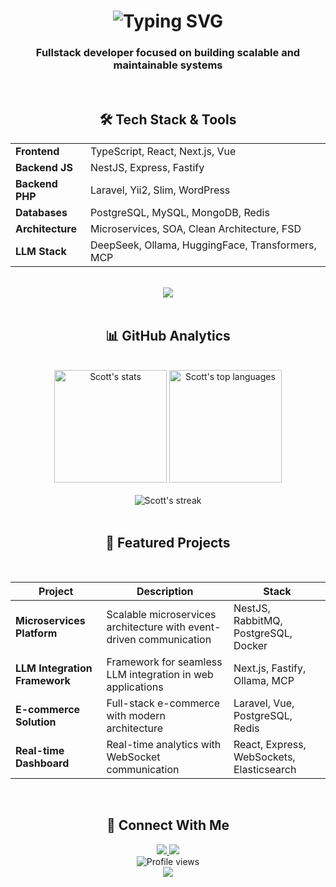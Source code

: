 <h1 align="center">
<img src="https://readme-typing-svg.herokuapp.com?font=Nunito&weight=900&size=35&duration=2000&pause=500&color=FF00B0&center=true&vCenter=true&width=430&height=70&lines=Hey%2C+World!+%F0%9F%91%8B%F0%9F%A4%A0%F0%9F%8C%8D%F0%9F%92%AB;I'am+Scott+Walker+%F0%9F%98%87;Fullstack+Web+Developer" alt="Typing SVG" />
</h1>

<h3 align="center">Fullstack developer focused on building scalable and maintainable systems</h3>

<br/>

<h2 align="center">🛠 Tech Stack & Tools</h2>

<div style="width: 100%;">
  <table>
    <tr>
      <td><b>Frontend</b></td>
      <td>TypeScript, React, Next.js, Vue</td>
    </tr>
    <tr>
      <td><b>Backend JS</b></td>
      <td>NestJS, Express, Fastify</td>
    </tr>
    <tr>
      <td><b>Backend PHP</b></td>
      <td>Laravel, Yii2, Slim, WordPress</td>
    </tr>
    <tr>
      <td><b>Databases</b></td>
      <td>PostgreSQL, MySQL, MongoDB, Redis</td>
    </tr>
    <tr>
      <td><b>Architecture</b></td>
      <td>Microservices, SOA, Clean Architecture, FSD</td>
    </tr>
    <tr>
      <td><b>LLM Stack</b></td>
      <td>DeepSeek, Ollama, HuggingFace, Transformers, MCP</td>
    </tr>
  </table>
</div>

<br/>


<div align="center">
    <img src="https://skillicons.dev/icons?i=ts,js,react,nextjs,vue,nodejs,nestjs,express,php,laravel,postgres,mysql,mongodb,redis,rabbitmq,elasticsearch,graphql,linux,bash,docker,nginx,apache" />
</div>

<br/>

<h2 align="center">📊 GitHub Analytics</h2>

<br/>

<div align="center">
  <img height="180em" src="https://github-readme-stats.vercel.app/api?username=scott-walker&show_icons=true&theme=buefy&include_all_commits=true&count_private=true&hide_border=true" alt="Scott's stats" />
  <img height="180em" src="https://github-readme-stats.vercel.app/api/top-langs/?username=scott-walker&layout=compact&theme=buefy&hide_border=true&langs_count=8" alt="Scott's top languages" />
</div>

<br/>

<div align="center">
  <img src="https://github-readme-streak-stats.herokuapp.com/?user=scott-walker&theme=buefy&hide_border=true" alt="Scott's streak" />
</div>

<br/>

<h2 align="center">🚀 Featured Projects</h2>

<br/>

<div align="center">

| Project | Description | Stack |
|---------|-------------|-------|
| **Microservices Platform** | Scalable microservices architecture with event-driven communication | NestJS, RabbitMQ, PostgreSQL, Docker |
| **LLM Integration Framework** | Framework for seamless LLM integration in web applications | Next.js, Fastify, Ollama, MCP |
| **E-commerce Solution** | Full-stack e-commerce with modern architecture | Laravel, Vue, PostgreSQL, Redis |
| **Real-time Dashboard** | Real-time analytics with WebSocket communication | React, Express, WebSockets, Elasticsearch |

</div>

<br/>

<h2 align="center">📡 Connect With Me</h2>
<div align="center"> 
  <!-- <a href="https://linkedin.com/in/yourprofile" target="_blank"> 
    <img src="https://img.shields.io/badge/LinkedIn-0077B5?style=for-the-badge&logo=linkedin&logoColor=white" /> 
  </a>  -->
  <a href="mailto:scott@swlt.ru"> 
    <img src="https://img.shields.io/badge/Gmail-D14836?style=for-the-badge&logo=gmail&logoColor=white" />
  </a> 
  <a href="https://t.me/scottvvalker" target="_blank"> 
    <img src="https://img.shields.io/badge/Telegram-2CA5E0?style=for-the-badge&logo=telegram&logoColor=white" />
  </a> 
  <!-- <a href="https://your-portfolio.com" target="_blank">
    <img src="https://img.shields.io/badge/Portfolio-%23000000.svg?style=for-the-badge&logo=firefox&logoColor=#FF7139" />
  </a>  -->
</div>

<div align="center">
  <img src="https://komarev.com/ghpvc/?username=scott-walker&label=Profile%20Views&color=0e75b6&style=flat" alt="Profile views" />
</div>
<div align="center">
  <img src="https://capsule-render.vercel.app/api?type=waving&color=gradient&height=100&section=footer"/> 
</div> 

